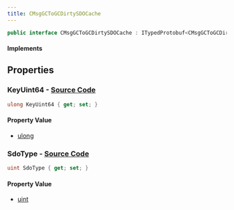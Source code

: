 ```yaml
---
title: CMsgGCToGCDirtySDOCache
---
```


```csharp
public interface CMsgGCToGCDirtySDOCache : ITypedProtobuf<CMsgGCToGCDirtySDOCache>, INativeHandle
```

#### Implements

## Properties

### **KeyUint64** - [Source Code](https://github.com/swiftly-solution/swiftlys2/blob/main/managed/src/SwiftlyS2.Generated/Protobufs/Interfaces/CMsgGCToGCDirtySDOCache.cs#L16)

```csharp
ulong KeyUint64 { get; set; }
```

#### Property Value

- [ulong](https://learn.microsoft.com/dotnet/api/system.uint64)

### **SdoType** - [Source Code](https://github.com/swiftly-solution/swiftlys2/blob/main/managed/src/SwiftlyS2.Generated/Protobufs/Interfaces/CMsgGCToGCDirtySDOCache.cs#L13)

```csharp
uint SdoType { get; set; }
```

#### Property Value

- [uint](https://learn.microsoft.com/dotnet/api/system.uint32)

